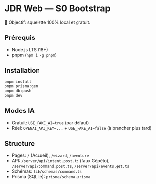 
# JDR Web — S0 Bootstrap

🧭 Objectif: squelette 100% local et gratuit.

## Prérequis
- Node.js LTS (18+)
- pnpm (`npm i -g pnpm`)

## Installation
```bash
pnpm install
pnpm prisma:gen
pnpm db:push
pnpm dev
```

## Modes IA
- Gratuit: `USE_FAKE_AI=true` (par défaut)
- Réel: `OPENAI_API_KEY=...` + `USE_FAKE_AI=false` (à brancher plus tard)

## Structure
- Pages: `/` (Accueil), `/wizard`, `/aventure`
- API: `/server/api/intent.post.ts` (faux Gépéto), `/server/api/command.post.ts`, `/server/api/events.get.ts`
- Schémas: `lib/schemas/command.ts`
- Prisma (SQLite): `prisma/schema.prisma`
